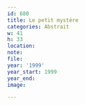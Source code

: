 ```yaml
---
id: 680
title: Le petit mystére
categories: Abstrait
w: 41
h: 33
location:
note:
file:
year: '1999'
year_start: 1999
year_end:
image:

---
```

